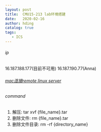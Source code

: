```yaml
---
layout: post
title:  CMU15-213 lab环境搭建
date:   2020-02-16
author: hding
catalog: true
tags:
   - ICS
---
```

###### ip
16.187.188.177(目前不可用)
16.187.190.77(Anna)

###### [mac连接remote linux server](https://blog.csdn.net/weixin_39082608/article/details/79709042)

###### command
1. 解压: tar xvf {file_name}.tar
2. 删除文件: rm {file_name}.tar
3. 删除文件目录: rm -rf {directory_name}




























